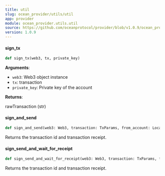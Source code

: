 ```yaml
---
title: util
slug: ocean_provider/utils/util
app: provider
module: ocean_provider.utils.util
source: https://github.com/oceanprotocol/provider/blob/v1.0.9/ocean_provider/utils/util.py
version: 1.0.9
---
```

#### sign\_tx

```python
def sign_tx(web3, tx, private_key)
```

**Arguments**:

- `web3`: Web3 object instance
- `tx`: transaction
- `private_key`: Private key of the account

**Returns**:

rawTransaction (str)

#### sign\_and\_send

```python
def sign_and_send(web3: Web3, transaction: TxParams, from_account: LocalAccount) -> Tuple[HexStr, TxReceipt]
```

Returns the transaction id and transaction receipt.

#### sign\_send\_and\_wait\_for\_receipt

```python
def sign_send_and_wait_for_receipt(web3: Web3, transaction: TxParams, from_account: LocalAccount) -> Tuple[HexStr, TxReceipt]
```

Returns the transaction id and transaction receipt.

